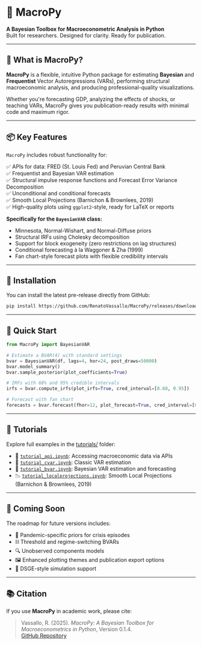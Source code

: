# 🧠 MacroPy

**A Bayesian Toolbox for Macroeconometric Analysis in Python**  
Built for researchers. Designed for clarity. Ready for publication.

---

## 🚀 What is MacroPy?

**MacroPy** is a flexible, intuitive Python package for estimating **Bayesian** and **Frequentist** Vector Autoregressions (VARs), performing structural macroeconomic analysis, and producing professional-quality visualizations.

Whether you're forecasting GDP, analyzing the effects of shocks, or teaching VARs, MacroPy gives you publication-ready results with minimal code and maximum rigor.

---

## 📦 Key Features

`MacroPy` includes robust functionality for:

✅ APIs for data: FRED (St. Louis Fed) and Peruvian Central Bank  
✅ Frequentist and Bayesian VAR estimation  
✅ Structural impulse response functions and Forecast Error Variance Decomposition  
✅ Unconditional and conditional forecasts  
✅ Smooth Local Projections (Barnichon & Brownlees, 2019)  
✅ High-quality plots using `ggplot2`-style, ready for LaTeX or reports  

**Specifically for the `BayesianVAR` class:**

- Minnesota, Normal-Wishart, and Normal-Diffuse priors  
- Structural IRFs using Cholesky decomposition  
- Support for block exogeneity (zero restrictions on lag structures)
- Conditional forecasting à la Waggoner & Zha (1999)  
- Fan chart-style forecast plots with flexible credibility intervals  

---

## 🔧 Installation

You can install the latest pre-release directly from GitHub:

```bash
pip install https://github.com/RenatoVassallo/MacroPy/releases/download/0.1.4/macropy-0.1.4-py3-none-any.whl
```

---

## 🧪 Quick Start

```python
from MacroPy import BayesianVAR

# Estimate a BVAR(4) with standard settings
bvar = BayesianVAR(df, lags=4, hor=24, post_draws=50000)
bvar.model_summary()
bvar.sample_posterior(plot_coefficients=True)

# IRFs with 68% and 95% credible intervals
irfs = bvar.compute_irfs(plot_irfs=True, cred_interval=[0.68, 0.95])

# Forecast with fan chart
forecasts = bvar.forecast(fhor=12, plot_forecast=True, cred_interval=[0.90, 0.60, 0.30])
```

---

## 📁 Tutorials

Explore full examples in the [tutorials/](https://github.com/RenatoVassallo/MacroPy/tree/main/tutorials) folder:

- 📡 [`tutorial_api.ipynb`](https://github.com/RenatoVassallo/MacroPy/blob/main/tutorials/tutorial_api.ipynb): Accessing macroeconomic data via APIs  
- 🧮 [`tutorial_cvar.ipynb`](https://github.com/RenatoVassallo/MacroPy/blob/main/tutorials/tutorial_cvar.ipynb): Classic VAR estimation  
- 🧠 [`tutorial_bvar.ipynb`](https://github.com/RenatoVassallo/MacroPy/blob/main/tutorials/tutorial_bvar.ipynb): Bayesian VAR estimation and forecasting  
- 📉 [`tutorial_localprojections.ipynb`](https://github.com/RenatoVassallo/MacroPy/blob/main/tutorials/tutorial_localprojections.ipynb): Smooth Local Projections (Barnichon & Brownlees, 2019)

---

## 🔮 Coming Soon

The roadmap for future versions includes:

- 🦠 Pandemic-specific priors for crisis episodes  
- ⛓️ Threshold and regime-switching BVARs  
- 🔍 Unobserved components models  
- 🖼️ Enhanced plotting themes and publication export options  
- 🧭 DSGE-style simulation support  

---

## 📚 Citation

If you use **MacroPy** in academic work, please cite:

> Vassallo, R. (2025). *MacroPy: A Bayesian Toolbox for Macroeconometrics in Python*, Version 0.1.4.  
> [GitHub Repository](https://github.com/RenatoVassallo/MacroPy)
